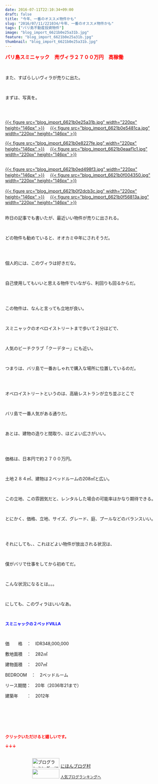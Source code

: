 ```yaml
---
date: 2016-07-11T22:10:34+09:00
draft: false
title: "今年、一番のオススメ物件かも"
slug: "2016/07/11/221034/今年、一番のオススメ物件かも"
tags: ["バリ島不動産投資物件"]
image: "blog_import_6621b0e25a31b.jpg"
feature: "blog_import_6621b0e25a31b.jpg"
thumbnail: "blog_import_6621b0e25a31b.jpg"
---
```

<p><font color="#ff0000" size="3"><strong>バリ島スミニャック　売ヴィラ２７００万円　高稼働</strong></font></p><br/><p>また、すばらしいヴィラが売りに出た。</p><br/><p>まずは、写真を。</p><br/><p><br/><a href="blog_import_6621b0e3cb51e.jpg">{{< figure src="blog_import_6621b0e25a31b.jpg" width="220px" height="146px" >}}</a> 　<a href="blog_import_6621b0e68e93f.jpg">{{< figure src="blog_import_6621b0e5481ca.jpg" width="220px" height="146px" >}}</a> <br/></p><p><a href="blog_import_6621b0e95ca7f.jpg">{{< figure src="blog_import_6621b0e8227fe.jpg" width="220px" height="146px" >}}</a> 　<a href="blog_import_6621b0ebf11cf.jpg">{{< figure src="blog_import_6621b0eaaf1c1.jpg" width="220px" height="146px" >}}</a> </p><p><br/><a href="blog_import_6621b0eeaca0f.jpg">{{< figure src="blog_import_6621b0ed498f3.jpg" width="220px" height="146px" >}}</a> 　<a href="blog_import_6621b0f135b26.jpg">{{< figure src="blog_import_6621b0f004350.jpg" width="220px" height="146px" >}}</a> <br/><br/><a href="blog_import_6621b0f427359.jpg">{{< figure src="blog_import_6621b0f2dcb3c.jpg" width="220px" height="146px" >}}</a> 　<a href="blog_import_6621b0f6ae1bd.jpg">{{< figure src="blog_import_6621b0f56813a.jpg" width="220px" height="146px" >}}</a> <br/><br/></p><p>昨日の記事でも書いたが、最近いい物件が売りに出される。</p><br/><p>どの物件も勧めていると、オオカミ中年にされそうだ。</p><br/><br/><p>個人的には、このヴィラは好きだな。</p><br/><p>自己使用してもいいと思える物件でいながら、利回りも回るからだ。</p><br/><br/><p>この物件は、なんと言っても立地が良い。</p><br/><p>スミニャックのオベロイストリートまで歩いて２分ほどで、</p><br/><p>人気のビーチクラブ「クーデター」にも近い。</p><br/><p>つまりは、バリ島で一番おしゃれで購入な場所に位置しているのだ。</p><br/><br/><p>オべロイストリートというのは、高級レストランが立ち並ぶとこで</p><br/><p>バリ島で一番人気がある通りだ。</p><br/><p>あとは、建物の造りと間取り、ほどよい広さがいい。</p><br/><p><br/>価格は、日本円で約２７００万円。</p><br/><p>土地２８４㎡、建物は２ベッドルームの208㎡と広い。</p><br/><p>この立地、この雰囲気だと、レンタルした場合の可能率はかなり期待できる。</p><br/><p>とにかく、価格、立地、サイズ、グレード、庭、プールなどのバランスいい。</p><br/><p><br/>それにしても、、これほどよい物件が放出される状況は、</p><br/><p>僕がバリで仕事をしてから初めてだ。</p><br/><p>こんな状況になるとは。。。</p><br/><p>にしても、このヴィラはいいなあ。</p><p><br/></p><p><font color="#0000ff" size="2"><strong>スミニャックの２ベッドVILLA</strong></font></p><br/><p>価　　格　：　IDR348,000,000<br/></p><p>敷地面積　：　282㎡<br/></p><p>建物面積　：　207㎡<br/></p><p>BEDROOM　：　2ベッドルーム<br/></p><p>リース期間：　20年（2036年21まで）<br/></p><p>建築年　　：　2012年</p><br/><br/><br/><br/><br/><p><font color="#ff0000" size="2"><strong>クリックいただけると嬉しいです。<br/></strong></font></p><p><font color="#ff0000" size="2"><strong>↓↓↓</strong></font></p><p><br/><a href="ranking.html" target="_blank"><img border="0" alt="ブログランキング・にほんブログ村へ" src="data:image/svg+xml;charset=utf-8,%3Csvg%20xmlns%3D%22http%3A%2F%2Fwww.w3.org%2F2000%2Fsvg%22%20title%3D%22Placeholder%20for%20Images%22%20role%3D%22presentation%22%20viewBox%3D%220%200%2088%2031%22%20%2F%3E" width="88" height="31" data-src="https://img-proxy.blog-video.jp/images?url=http%3A%2F%2Fwww.blogmura.com%2Fimg%2Fwww88_31.gif" style="aspect-ratio: auto 88 / 31;"/><noscript><img border="0" alt="ブログランキング・にほんブログ村へ" src="https://img-proxy.blog-video.jp/images?url=http%3A%2F%2Fwww.blogmura.com%2Fimg%2Fwww88_31.gif" width="88" height="31"></noscript></a> <a href="ranking.html" target="_blank">にほんブログ村</a> <br/><a title="人気ブログランキングへ" href="link.php?1804582"><img border="0" src="data:image/svg+xml;charset=utf-8,%3Csvg%20xmlns%3D%22http%3A%2F%2Fwww.w3.org%2F2000%2Fsvg%22%20title%3D%22Placeholder%20for%20Images%22%20role%3D%22presentation%22%20viewBox%3D%220%200%2088%2031%22%20%2F%3E" width="88" height="31" data-src="https://blog.with2.net/img/banner/banner_22.gif" style="aspect-ratio: auto 88 / 31;"/><noscript><img border="0" src="https://blog.with2.net/img/banner/banner_22.gif" width="88" height="31"></noscript></a> <a style="FONT-SIZE: 12px" href="link.php?1804582">人気ブログランキングへ</a> </p>

